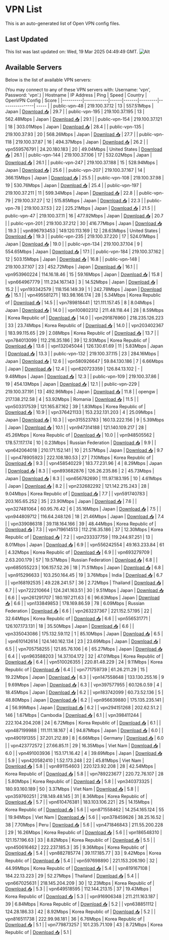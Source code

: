 # VPN List

This is an auto-generated list of Open VPN config files.

## Last Updated

This list was last updated on: Wed, 19 Mar 2025 04:49:49 GMT.
![Alt](https://repobeats.axiom.co/api/embed/186b98318ef1479477931607c1ad7d823f12451f.svg "Repobeats analytics image")

## Available Servers

Below is the list of available VPN servers:

(You may connect to any of these VPN servers with: Username: 'vpn', Password: 'vpn'.)
| Hostname | IP Address | Ping | Speed | Country | OpenVPN Config | Score |
|----------|------------|------|-------|---------|----------------| ----- |
| public-vpn-48 | 219.100.37.12 | 13 | 557.51Mbps | Japan | [Download 📥](./configs/server_0_JP.ovpn) | 29.7 |
| public-vpn-195 | 219.100.37.195 | 13 | 562.48Mbps | Japan | [Download 📥](./configs/server_1_JP.ovpn) | 29.1 |
| public-vpn-154 | 219.100.37.121 | 18 | 303.01Mbps | Japan | [Download 📥](./configs/server_2_JP.ovpn) | 28.4 |
| public-vpn-135 | 219.100.37.93 | 20 | 568.26Mbps | Japan | [Download 📥](./configs/server_3_JP.ovpn) | 27.7 |
| public-vpn-118 | 219.100.37.87 | 16 | 494.37Mbps | Japan | [Download 📥](./configs/server_4_JP.ovpn) | 26.2 |
| vpn559576791 | 24.20.180.183 | 20 | 49.04Mbps | United States | [Download 📥](./configs/server_5_US.ovpn) | 26.1 |
| public-vpn-144 | 219.100.37.106 | 17 | 532.02Mbps | Japan | [Download 📥](./configs/server_6_JP.ovpn) | 26.1 |
| public-vpn-247 | 219.100.37.188 | 15 | 528.94Mbps | Japan | [Download 📥](./configs/server_7_JP.ovpn) | 25.6 |
| public-vpn-207 | 219.100.37.167 | 14 | 366.15Mbps | Japan | [Download 📥](./configs/server_8_JP.ovpn) | 25.5 |
| public-vpn-108 | 219.100.37.98 | 19 | 530.76Mbps | Japan | [Download 📥](./configs/server_9_JP.ovpn) | 25.4 |
| public-vpn-197 | 219.100.37.211 | 11 | 599.34Mbps | Japan | [Download 📥](./configs/server_10_JP.ovpn) | 22.8 |
| public-vpn-79 | 219.100.37.27 | 12 | 515.85Mbps | Japan | [Download 📥](./configs/server_11_JP.ovpn) | 22.3 |
| public-vpn-78 | 219.100.37.53 | 22 | 225.21Mbps | Japan | [Download 📥](./configs/server_12_JP.ovpn) | 21.5 |
| public-vpn-47 | 219.100.37.11 | 16 | 477.92Mbps | Japan | [Download 📥](./configs/server_13_JP.ovpn) | 20.7 |
| public-vpn-201 | 219.100.37.212 | 30 | 416.77Mbps | Japan | [Download 📥](./configs/server_14_JP.ovpn) | 19.3 |
| vpn896793453 | 149.120.113.169 | 12 | 28.63Mbps | United States | [Download 📥](./configs/server_15_US.ovpn) | 19.3 |
| public-vpn-235 | 219.100.37.220 | 17 | 524.01Mbps | Japan | [Download 📥](./configs/server_16_JP.ovpn) | 19.0 |
| public-vpn-134 | 219.100.37.104 | 9 | 554.65Mbps | Japan | [Download 📥](./configs/server_17_JP.ovpn) | 17.1 |
| public-vpn-184 | 219.100.37.162 | 12 | 503.15Mbps | Japan | [Download 📥](./configs/server_18_JP.ovpn) | 16.8 |
| public-vpn-148 | 219.100.37.107 | 23 | 452.72Mbps | Japan | [Download 📥](./configs/server_19_JP.ovpn) | 16.1 |
| vpn953960224 | 114.16.18.46 | 15 | 59.16Mbps | Japan | [Download 📥](./configs/server_20_JP.ovpn) | 15.8 |
| vpn664967779 | 111.234.167.143 | 3 | 14.52Mbps | Japan | [Download 📥](./configs/server_21_JP.ovpn) | 15.2 |
| vpn193342579 | 118.156.149.39 | 1 | 242.78Mbps | Japan | [Download 📥](./configs/server_22_JP.ovpn) | 15.1 |
| vpn495581271 | 183.98.166.174 | 28 | 5.34Mbps | Korea Republic of | [Download 📥](./configs/server_23_KR.ovpn) | 14.5 |
| vpn789818441 | 121.111.157.45 | 8 | 8.04Mbps | Japan | [Download 📥](./configs/server_24_JP.ovpn) | 14.0 |
| vpn100802312 | 211.48.118.44 | 28 | 8.59Mbps | Korea Republic of | [Download 📥](./configs/server_25_KR.ovpn) | 14.0 |
| vpn291876960 | 218.235.126.223 | 33 | 23.74Mbps | Korea Republic of | [Download 📥](./configs/server_26_KR.ovpn) | 14.0 |
| vpn203402367 | 183.99.115.65 | 29 | 2.08Mbps | Korea Republic of | [Download 📥](./configs/server_27_KR.ovpn) | 13.7 |
| vpn784013099 | 112.216.35.186 | 39 | 12.93Mbps | Korea Republic of | [Download 📥](./configs/server_28_KR.ovpn) | 13.6 |
| vpn132045044 | 126.130.61.69 | 11 | 5.83Mbps | Japan | [Download 📥](./configs/server_29_JP.ovpn) | 13.3 |
| public-vpn-132 | 219.100.37.115 | 23 | 284.16Mbps | Japan | [Download 📥](./configs/server_30_JP.ovpn) | 12.6 |
| vpn580926647 | 59.84.130.186 | 7 | 6.66Mbps | Japan | [Download 📥](./configs/server_31_JP.ovpn) | 12.4 |
| vpn620723359 | 126.84.13.102 | - | 9.48Mbps | Japan | [Download 📥](./configs/server_32_JP.ovpn) | 12.3 |
| public-vpn-109 | 219.100.37.86 | 19 | 454.13Mbps | Japan | [Download 📥](./configs/server_33_JP.ovpn) | 12.1 |
| public-vpn-229 | 219.100.37.191 | 13 | 492.96Mbps | Japan | [Download 📥](./configs/server_34_JP.ovpn) | 11.8 |
| opengw | 217.138.212.58 | 4 | 53.92Mbps | Romania | [Download 📥](./configs/server_35_RO.ovpn) | 11.5 |
| vpn503317539 | 121.165.87.162 | 39 | 1.83Mbps | Korea Republic of | [Download 📥](./configs/server_36_KR.ovpn) | 10.9 |
| vpn376421133 | 153.232.131.203 | 4 | 25.09Mbps | Japan | [Download 📥](./configs/server_37_JP.ovpn) | 10.3 |
| vpn315523783 | 160.13.222.156 | 9 | 5.39Mbps | Japan | [Download 📥](./configs/server_38_JP.ovpn) | 10.1 |
| vpn947314188 | 121.140.109.217 | 28 | 45.26Mbps | Korea Republic of | [Download 📥](./configs/server_39_KR.ovpn) | 10.0 |
| vpn948505562 | 178.57.117.174 | 10 | 0.23Mbps | Russian Federation | [Download 📥](./configs/server_40_RU.ovpn) | 9.9 |
| vpn642064018 | 210.171.152.141 | 10 | 21.57Mbps | Japan | [Download 📥](./configs/server_41_JP.ovpn) | 9.7 |
| vpn478905923 | 222.108.180.53 | 27 | 7.10Mbps | Korea Republic of | [Download 📥](./configs/server_42_KR.ovpn) | 9.3 |
| vpn458540229 | 183.77.231.96 | 4 | 8.29Mbps | Japan | [Download 📥](./configs/server_43_JP.ovpn) | 8.3 |
| vpn893682876 | 126.26.235.86 | 2 | 45.73Mbps | Japan | [Download 📥](./configs/server_44_JP.ovpn) | 8.3 |
| vpn656782690 | 111.97.183.195 | 10 | 4.61Mbps | Japan | [Download 📥](./configs/server_45_JP.ovpn) | 8.2 |
| vpn232682292 | 121.142.215.243 | 28 | 9.04Mbps | Korea Republic of | [Download 📥](./configs/server_46_KR.ovpn) | 7.7 |
| vpn591740783 | 203.165.65.252 | 35 | 23.90Mbps | Japan | [Download 📥](./configs/server_47_JP.ovpn) | 7.6 |
| vpn327481064 | 60.95.76.42 | 6 | 35.16Mbps | Japan | [Download 📥](./configs/server_48_JP.ovpn) | 7.5 |
| vpn944809712 | 116.64.248.126 | 18 | 21.46Mbps | Japan | [Download 📥](./configs/server_49_JP.ovpn) | 7.4 |
| vpn339086318 | 39.118.164.166 | 39 | 48.44Mbps | Korea Republic of | [Download 📥](./configs/server_50_KR.ovpn) | 7.3 |
| vpn719614513 | 112.216.35.186 | 37 | 12.30Mbps | Korea Republic of | [Download 📥](./configs/server_51_KR.ovpn) | 7.2 |
| vpn233337759 | 119.244.97.251 | 13 | 8.01Mbps | Japan | [Download 📥](./configs/server_52_JP.ovpn) | 6.9 |
| vpn556242554 | 49.163.233.84 | 61 | 4.32Mbps | Korea Republic of | [Download 📥](./configs/server_53_KR.ovpn) | 6.9 |
| vpn693279709 | 2.63.200.179 | 57 | 19.57Mbps | Russian Federation | [Download 📥](./configs/server_54_RU.ovpn) | 6.8 |
| vpn685055223 | 106.157.52.26 | 18 | 71.51Mbps | Japan | [Download 📥](./configs/server_55_JP.ovpn) | 6.8 |
| vpn915296633 | 103.250.164.45 | 19 | 3.76Mbps | India | [Download 📥](./configs/server_56_IN.ovpn) | 6.7 |
| vpn168192535 | 49.228.241.57 | 36 | 2.72Mbps | Thailand | [Download 📥](./configs/server_57_TH.ovpn) | 6.7 |
| vpn722210664 | 124.241.163.51 | 30 | 9.51Mbps | Japan | [Download 📥](./configs/server_58_JP.ovpn) | 6.6 |
| vpn261291707 | 180.197.211.63 | 6 | 96.63Mbps | Japan | [Download 📥](./configs/server_59_JP.ovpn) | 6.6 |
| vpn133849853 | 178.169.86.59 | 78 | 6.09Mbps | Russian Federation | [Download 📥](./configs/server_60_RU.ovpn) | 6.6 |
| vpn263237367 | 221.152.57.195 | 22 | 32.64Mbps | Korea Republic of | [Download 📥](./configs/server_61_KR.ovpn) | 6.6 |
| vpn556531771 | 126.107.173.131 | 18 | 35.50Mbps | Japan | [Download 📥](./configs/server_62_JP.ovpn) | 6.6 |
| vpn335043086 | 175.132.59.112 | 1 | 85.10Mbps | Japan | [Download 📥](./configs/server_63_JP.ovpn) | 6.5 |
| vpn610142614 | 124.140.162.134 | 23 | 23.69Mbps | Japan | [Download 📥](./configs/server_64_JP.ovpn) | 6.5 |
| vpn705758255 | 121.85.76.106 | 6 | 65.27Mbps | Japan | [Download 📥](./configs/server_65_JP.ovpn) | 6.4 |
| vpn963588203 | 14.37.104.172 | 32 | 47.01Mbps | Korea Republic of | [Download 📥](./configs/server_66_KR.ovpn) | 6.4 |
| vpn510026355 | 220.81.48.229 | 24 | 9.11Mbps | Korea Republic of | [Download 📥](./configs/server_67_KR.ovpn) | 6.4 |
| vpn771759739 | 61.26.211.29 | 15 | 19.22Mbps | Japan | [Download 📥](./configs/server_68_JP.ovpn) | 6.3 |
| vpn147558648 | 133.130.255.16 | 9 | 9.69Mbps | Japan | [Download 📥](./configs/server_69_JP.ovpn) | 6.3 |
| vpn397577955 | 60.126.0.59 | 4 | 18.45Mbps | Japan | [Download 📥](./configs/server_70_JP.ovpn) | 6.2 |
| vpn183742099 | 60.73.52.136 | 5 | 48.80Mbps | Japan | [Download 📥](./configs/server_71_JP.ovpn) | 6.2 |
| vpn956639880 | 175.135.235.141 | 4 | 56.99Mbps | Japan | [Download 📥](./configs/server_72_JP.ovpn) | 6.2 |
| vpn294151268 | 202.62.51.2 | 146 | 1.67Mbps | Cambodia | [Download 📥](./configs/server_73_KH.ovpn) | 6.1 |
| vpn398411244 | 222.104.204.208 | 24 | 6.72Mbps | Korea Republic of | [Download 📥](./configs/server_74_KR.ovpn) | 6.1 |
| vpn487199988 | 111.111.18.167 | 4 | 94.87Mbps | Japan | [Download 📥](./configs/server_75_JP.ovpn) | 6.0 |
| vpn490191355 | 37.201.212.89 | 8 | 6.66Mbps | Germany | [Download 📥](./configs/server_76_DE.ovpn) | 6.0 |
| vpn423772572 | 27.66.85.11 | 29 | 16.35Mbps | Viet Nam | [Download 📥](./configs/server_77_VN.ovpn) | 6.0 |
| vpn491003936 | 153.171.16.42 | 4 | 39.69Mbps | Japan | [Download 📥](./configs/server_78_JP.ovpn) | 5.9 |
| vpn420582410 | 1.52.173.248 | 22 | 45.81Mbps | Viet Nam | [Download 📥](./configs/server_79_VN.ovpn) | 5.8 |
| vpn891154603 | 220.123.92.208 | 28 | 42.54Mbps | Korea Republic of | [Download 📥](./configs/server_80_KR.ovpn) | 5.8 |
| vpn789223677 | 220.72.76.107 | 28 | 5.80Mbps | Korea Republic of | [Download 📥](./configs/server_81_KR.ovpn) | 5.8 |
| vpn340373325 | 180.93.160.189 | 50 | 3.37Mbps | Viet Nam | [Download 📥](./configs/server_82_VN.ovpn) | 5.8 |
| vpn359760251 | 218.149.48.145 | 31 | 8.36Mbps | Korea Republic of | [Download 📥](./configs/server_83_KR.ovpn) | 5.7 |
| vpn610476381 | 183.103.106.221 | 25 | 14.15Mbps | Korea Republic of | [Download 📥](./configs/server_84_KR.ovpn) | 5.6 |
| vpn871558462 | 14.254.165.124 | 55 | 19.94Mbps | Viet Nam | [Download 📥](./configs/server_85_VN.ovpn) | 5.6 |
| vpn378459626 | 38.25.16.52 | 38 | 7.70Mbps | Peru | [Download 📥](./configs/server_86_PE.ovpn) | 5.6 |
| vpn471846843 | 211.55.200.228 | 29 | 16.26Mbps | Korea Republic of | [Download 📥](./configs/server_87_KR.ovpn) | 5.6 |
| vpn186548310 | 121.157.196.63 | 33 | 8.82Mbps | Korea Republic of | [Download 📥](./configs/server_88_KR.ovpn) | 5.5 |
| vpn450616462 | 222.237.185.3 | 35 | 9.36Mbps | Korea Republic of | [Download 📥](./configs/server_89_KR.ovpn) | 5.4 |
| vpn882785774 | 39.117.185.77 | 33 | 9.42Mbps | Korea Republic of | [Download 📥](./configs/server_90_KR.ovpn) | 5.4 |
| vpn597698890 | 221.153.206.190 | 32 | 44.99Mbps | Korea Republic of | [Download 📥](./configs/server_91_KR.ovpn) | 5.4 |
| vpn819167108 | 184.22.13.223 | 29 | 52.27Mbps | Thailand | [Download 📥](./configs/server_92_TH.ovpn) | 5.4 |
| vpn667025631 | 218.145.204.209 | 30 | 12.23Mbps | Korea Republic of | [Download 📥](./configs/server_93_KR.ovpn) | 5.3 |
| vpn649518595 | 112.144.213.15 | 37 | 19.43Mbps | Korea Republic of | [Download 📥](./configs/server_94_KR.ovpn) | 5.3 |
| vpn916906348 | 211.211.163.187 | 39 | 6.84Mbps | Korea Republic of | [Download 📥](./configs/server_95_KR.ovpn) | 5.2 |
| vpn638851112 | 124.28.186.33 | 42 | 8.92Mbps | Korea Republic of | [Download 📥](./configs/server_96_KR.ovpn) | 5.2 |
| vpn816511738 | 222.99.98.181 | 36 | 6.76Mbps | Korea Republic of | [Download 📥](./configs/server_97_KR.ovpn) | 5.1 |
| vpn779873257 | 101.235.71.109 | 43 | 8.72Mbps | Korea Republic of | [Download 📥](./configs/server_98_KR.ovpn) | 5.1 |
